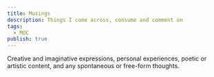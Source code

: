 ```yaml
---
title: Musings
description: Things I come across, consume and comment on
tags:
  - MOC
publish: true
---
```

Creative and imaginative expressions, personal experiences, poetic or artistic content, and any spontaneous or free-form thoughts.


